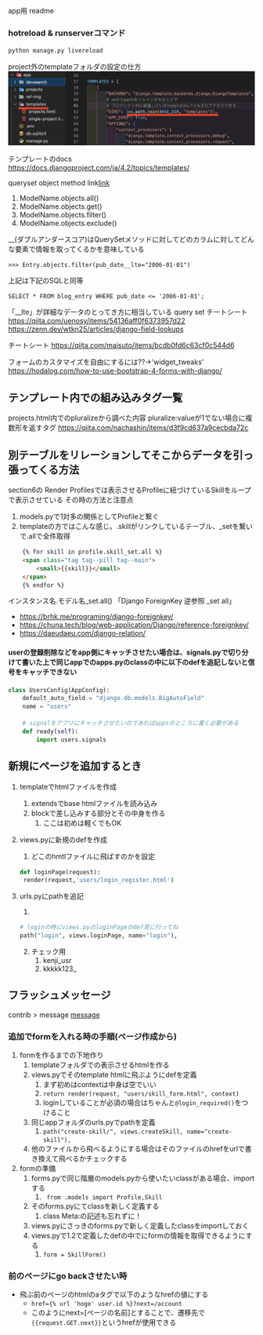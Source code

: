 app用 readme

### hotreload & runserverコマンド
```bash
python manage.py livereload 

```

project外のtemplateフォルダの設定の仕方
![app外のtemplateの設定](ref-img/projects外のtemplatesフォルダの設定.png)

テンプレートのdocs
https://docs.djangoproject.com/ja/4.2/topics/templates/



queryset object method
link[link](https://docs.djangoproject.com/en/5.0/ref/models/querysets/#queryset-api)
1. ModelName.objects.all()
2. ModelName.objects.get()
3. ModelName.objects.filter()
4. ModelName.objects.exclude()

__(ダブルアンダースコア)はQuerySetメソッドに対してどのカラムに対してどんな要素で情報を取ってくるかを意味している
```
>>> Entry.objects.filter(pub_date__lte="2006-01-01")
```
上記は下記のSQLと同等
```
SELECT * FROM blog_entry WHERE pub_date <= '2006-01-01';
```
「__lte」が詳細なデータのとってき方に相当している
query set チートシート
https://qiita.com/uenosy/items/54136aff0f6373957d22
https://zenn.dev/wtkn25/articles/django-field-lookups

チートシート
https://qiita.com/maisuto/items/bcdb0fd6c63cf0c544d6


フォームのカスタマイズを自由にするには??→'widget_tweaks'
https://hodalog.com/how-to-use-bootstrap-4-forms-with-django/

## テンプレート内での組み込みタグ一覧
projects.html内でのpluralizeから調べた内容
pluralize:valueが1でない場合に複数形を返すタグ
https://qiita.com/nachashin/items/d3f9cd637a9cecbda72c


## 別テーブルをリレーションしてそこからデータを引っ張ってくる方法
section6の Render Profilesでは表示させるProfileに紐づけているSkillをループで表示させている
その時の方法と注意点
1. models.pyで1対多の関係としてProfileと繋ぐ 
2. templateの方ではこんな感じ。.skillがリンクしているテーブル、_setを繋いで.allで全件取得
```html
    {% for skill in profile.skill_set.all %}
    <span class="tag tag--pill tag--main">
        <small>{{skill}}</small>
    </span>
    {% endfor %}
```
インスタンス名.モデル名_set.all()
「Django ForeignKey 逆参照 _set all」
- https://brhk.me/programing/django-foreignkey/
- https://chuna.tech/blog/web-application/Django/reference-foreignkey/
- https://daeudaeu.com/django-relation/


#### userの登録削除などをapp側にキャッチさせたい場合は、signals.pyで切り分けて書いた上で同じappでのapps.pyのclassの中に以下のdefを追記しないと信号をキャッチできない
```python
class UsersConfig(AppConfig):
    default_auto_field = "django.db.models.BigAutoField"
    name = "users"
    
    # signalをアプリにキャッチさせたいのであればappsのところに書く必要がある
    def ready(self):
        import users.signals
```


## 新規にページを追加するとき
1. templateでhtmlファイルを作成
   1. extendsでbase htmlファイルを読み込み
   2. blockで差し込みする部分とその中身を作る
      1. ここは初めは軽くでもOK
2. views.pyに新規のdefを作成
   
   1.  どこのhmtlファイルに飛ばすのかを設定
   ```python 
   def loginPage(request):
    render(request,'users/login_register.html')
   ```
3. urls.pyにpathを追記
   
   1. 
   ```python
   # loginの時にviews.pyのloginPageのdef見に行ってね
   path("login", views.loginPage, name="login"),
   ```
   2. チェック用
      1. kenji_usr
      2. kkkkk123_

## フラッシュメッセージ
contrib > message
[message](https://docs.djangoproject.com/ja/5.0/ref/contrib/messages/)


### 追加でformを入れる時の手順(ページ作成から)
1. formを作るまでの下地作り
   1. templateフォルダでの表示させるhtmlを作る
   2. views.pyでそのtemplate htmlに飛ぶようにdefを定義
      1. まず初めはcontextは中身は空でいい
      2. ``` return render(request, "users/skill_form.html", context) ```
      3. loginしていることが必須の場合はちゃんと```@login_required()```をつけること
   3. 同じappフォルダのurls.pyでpathを定義
      1. ``` path("create-skill/", views.createSkill, name="create-skill"), ```
   4. 他のファイルから飛べるようにする場合はそのファイルのhrefをurlで書き換えて飛べるかチェックする
2. formの準備
   1. forms.pyで同じ階層のmodels.pyから使いたいclassがある場合、importする
      1. ``` from .models import Profile,Skill```
   2. そのforms.pyにてclassを新しく定義する
      1. class Meta:の記述も忘れずに！
   3. views.pyにさっきのforms.pyで新しく定義したclassをimportしておく
   4. views.pyで1.2で定義したdefの中でにformの情報を取得できるようにする
      1. ``` form = SkillForm() ```

### 前のページにgo backさせたい時
- 飛ぶ前のページのhtmlのaタグで以下のようなhrefの値にする
  - ```href={% url 'hoge' user.id %}?next=/account ```
  - このようにnext=[ページの名前]とすることで、遷移先で``` {{request.GET.next}}```というhrefが使用できる